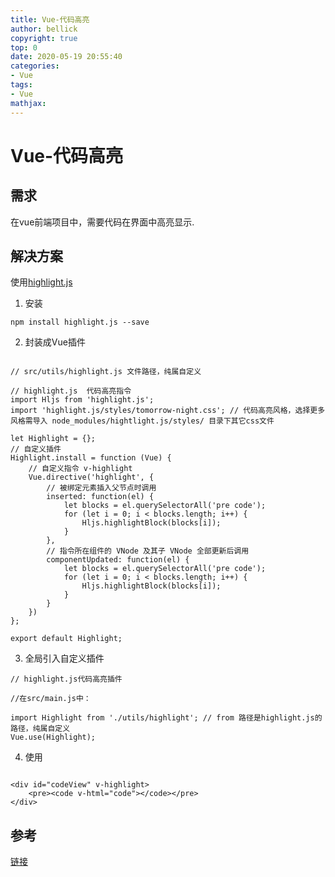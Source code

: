 ```yaml
---
title: Vue-代码高亮
author: bellick
copyright: true
top: 0
date: 2020-05-19 20:55:40
categories:
- Vue
tags:
- Vue
mathjax:
---
```



# Vue-代码高亮

## 需求

在vue前端项目中，需要代码在界面中高亮显示.


## 解决方案

使用[highlight.js](https://highlightjs.org/)

1. 安装

```
npm install highlight.js --save
```

2. 封装成Vue插件

```

// src/utils/highlight.js 文件路径，纯属自定义

// highlight.js  代码高亮指令
import Hljs from 'highlight.js';
import 'highlight.js/styles/tomorrow-night.css'; // 代码高亮风格，选择更多风格需导入 node_modules/hightlight.js/styles/ 目录下其它css文件

let Highlight = {};
// 自定义插件
Highlight.install = function (Vue) {
    // 自定义指令 v-highlight
    Vue.directive('highlight', {
        // 被绑定元素插入父节点时调用
        inserted: function(el) {
            let blocks = el.querySelectorAll('pre code');
            for (let i = 0; i < blocks.length; i++) {
                Hljs.highlightBlock(blocks[i]);
            }
        },
        // 指令所在组件的 VNode 及其子 VNode 全部更新后调用
        componentUpdated: function(el) {
            let blocks = el.querySelectorAll('pre code');
            for (let i = 0; i < blocks.length; i++) {
                Hljs.highlightBlock(blocks[i]);
            }
        }
    })
};

export default Highlight;

```

3. 全局引入自定义插件

```
// highlight.js代码高亮插件

//在src/main.js中：

import Highlight from './utils/highlight'; // from 路径是highlight.js的路径，纯属自定义
Vue.use(Highlight);
```

4. 使用

```

<div id="codeView" v-highlight>
    <pre><code v-html="code"></code></pre>
</div>

```

## 参考

[链接](https://99mycql.github.io/application/%E9%80%9A%E8%BF%87highlight%E5%9C%A8vue%E4%B8%AD%E5%AE%9E%E7%8E%B0%E4%BB%A3%E7%A0%81%E9%AB%98%E4%BA%AE.html)
